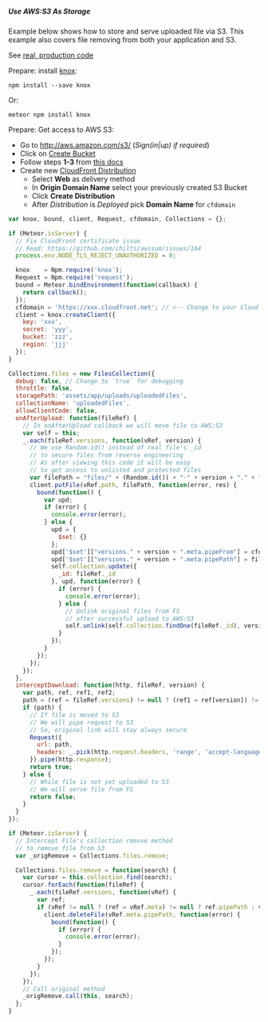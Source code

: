 ##### Use AWS:S3 As Storage

Example below shows how to store and serve uploaded file via S3. This example also covers file removing from both your application and S3.

See [real, production code](https://github.com/VeliovGroup/Meteor-Files/blob/master/demo/lib/files.collection.coffee)

Prepare: install [knox](https://github.com/Automattic/knox):
```shell
npm install --save knox
```
Or:
```shell
meteor npm install knox
```

Prepare: Get access to AWS S3:
 - Go to http://aws.amazon.com/s3/ (*Sign(in|up) if required*)
 - Click on [Create Bucket](https://console.aws.amazon.com/s3/home)
 - Follow steps __1-3__ from [this docs](https://github.com/Lepozepo/S3#create-your-amazon-s3)
 - Create new [CloudFront Distribution](https://console.aws.amazon.com/cloudfront/home)
    * Select __Web__ as delivery method
    * In __Origin Domain Name__ select your previously created S3 Bucket
    * Click __Create Distribution__
    * After *Distribution* is *Deployed* pick __Domain Name__ for `cfdomain`

```javascript
var knox, bound, client, Request, cfdomain, Collections = {};

if (Meteor.isServer) {
  // Fix CloudFront certificate issue
  // Read: https://github.com/chilts/awssum/issues/164
  process.env.NODE_TLS_REJECT_UNAUTHORIZED = 0;

  knox    = Npm.require('knox');
  Request = Npm.require('request');
  bound = Meteor.bindEnvironment(function(callback) {
    return callback();
  });
  cfdomain = 'https://xxx.cloudfront.net'; // <-- Change to your Cloud Front Domain
  client = knox.createClient({
    key: 'xxx',
    secret: 'yyy',
    bucket: 'zzz',
    region: 'jjj'
  });
}

Collections.files = new FilesCollection({
  debug: false, // Change to `true` for debugging
  throttle: false,
  storagePath: 'assets/app/uploads/uploadedFiles',
  collectionName: 'uploadedFiles',
  allowClientCode: false,
  onAfterUpload: function(fileRef) {
    // In onAfterUpload callback we will move file to AWS:S3
    var self = this;
    _.each(fileRef.versions, function(vRef, version) {
      // We use Random.id() instead of real file's _id 
      // to secure files from reverse engineering
      // As after viewing this code it will be easy
      // to get access to unlisted and protected files
      var filePath = "files/" + (Random.id()) + "-" + version + "." + fileRef.extension;
      client.putFile(vRef.path, filePath, function(error, res) {
        bound(function() {
          var upd;
          if (error) {
            console.error(error);
          } else {
            upd = {
              $set: {}
            };
            upd['$set']["versions." + version + ".meta.pipeFrom"] = cfdomain + '/' + filePath;
            upd['$set']["versions." + version + ".meta.pipePath"] = filePath;
            self.collection.update({
              _id: fileRef._id
            }, upd, function(error) {
              if (error) {
                console.error(error);
              } else {
                // Unlink original files from FS
                // after successful upload to AWS:S3
                self.unlink(self.collection.findOne(fileRef._id), version);
              }
            });
          }
        });
      });
    });
  },
  interceptDownload: function(http, fileRef, version) {
    var path, ref, ref1, ref2;
    path = (ref = fileRef.versions) != null ? (ref1 = ref[version]) != null ? (ref2 = ref1.meta) != null ? ref2.pipeFrom : void 0 : void 0 : void 0;
    if (path) {
      // If file is moved to S3
      // We will pipe request to S3
      // So, original link will stay always secure
      Request({
        url: path,
        headers: _.pick(http.request.headers, 'range', 'accept-language', 'accept', 'cache-control', 'pragma', 'connection', 'upgrade-insecure-requests', 'user-agent')
      }).pipe(http.response);
      return true;
    } else {
      // While file is not yet uploaded to S3
      // We will serve file from FS
      return false;
    }
  }
});

if (Meteor.isServer) {
  // Intercept File's collection remove method
  // to remove file from S3
  var _origRemove = Collections.files.remove;

  Collections.files.remove = function(search) {
    var cursor = this.collection.find(search);
    cursor.forEach(function(fileRef) {
      _.each(fileRef.versions, function(vRef) {
        var ref;
        if (vRef != null ? (ref = vRef.meta) != null ? ref.pipePath : void 0 : void 0) {
          client.deleteFile(vRef.meta.pipePath, function(error) {
            bound(function() {
              if (error) {
                console.error(error);
              }
            });
          });
        }
      });
    });
    // Call original method
    _origRemove.call(this, search);
  };
}
```